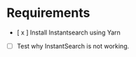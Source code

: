 # Requirements 
- [ x ] Install Instantsearch using Yarn
- [   ] Test why InstantSearch is not working.